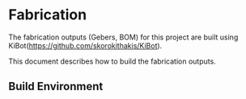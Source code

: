 Fabrication
===========
The fabrication outputs (Gebers, BOM) for this project are built using
KiBot(https://github.com/skorokithakis/KiBot).

This document describes how to build the fabrication outputs.

Build Environment
-----------------

